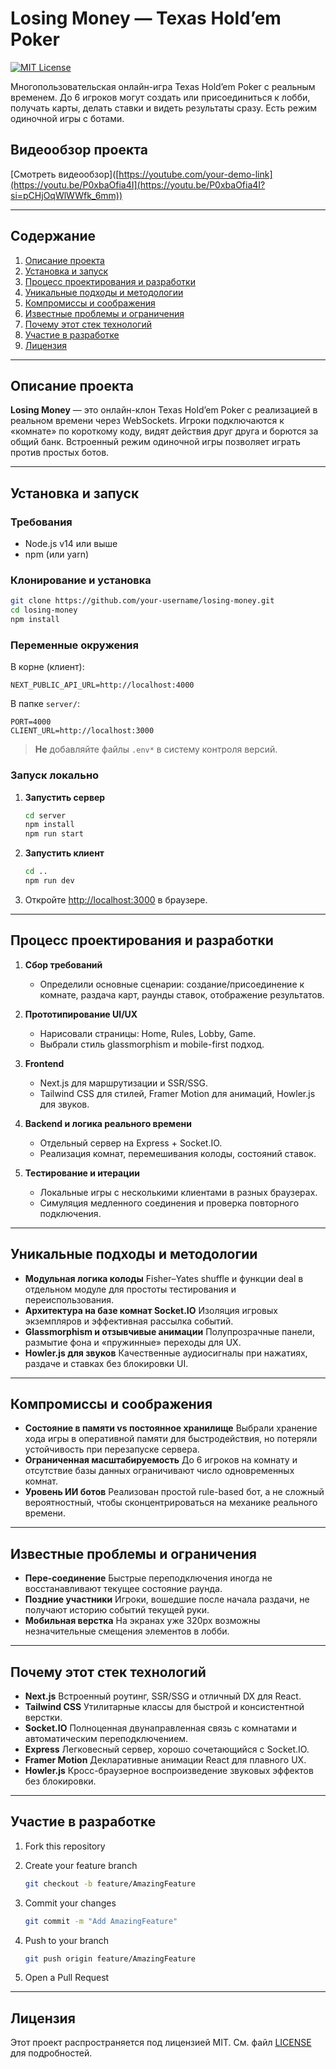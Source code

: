 # Losing Money — Texas Hold’em Poker

[![MIT License](https://img.shields.io/badge/license-MIT-blue.svg)](LICENSE)

Многопользовательская онлайн-игра Texas Hold’em Poker с реальным временем. До 6 игроков могут создать или присоединиться к лобби, получать карты, делать ставки и видеть результаты сразу. Есть режим одиночной игры с ботами.


## Видеообзор проекта


[Смотреть видеообзор]([https://youtube.com/your-demo-link](https://youtu.be/P0xbaOfia4I](https://youtu.be/P0xbaOfia4I?si=pCHjOqWlWWfk_6mm))

---

## Содержание

1. [Описание проекта](#описание-проекта)  
2. [Установка и запуск](#установка-и-запуск)  
3. [Процесс проектирования и разработки](#процесс-проектирования-и-разработки)  
4. [Уникальные подходы и методологии](#уникальные-подходы-и-методологии)  
5. [Компромиссы и соображения](#компромиссы-и-соображения)  
6. [Известные проблемы и ограничения](#известные-проблемы-и-ограничения)  
7. [Почему этот стек технологий](#почему-этот-стек-технологий)  
8. [Участие в разработке](#участие-в-разработке)  
9. [Лицензия](#лицензия)  

---

## Описание проекта

**Losing Money** — это онлайн-клон Texas Hold’em Poker с реализацией в реальном времени через WebSockets. Игроки подключаются к «комнате» по короткому коду, видят действия друг друга и борются за общий банк. Встроенный режим одиночной игры позволяет играть против простых ботов.

---

## Установка и запуск

### Требования

- Node.js v14 или выше  
- npm (или yarn)  

### Клонирование и установка

```bash
git clone https://github.com/your-username/losing-money.git
cd losing-money
npm install
````

### Переменные окружения

В корне (клиент):

```env
NEXT_PUBLIC_API_URL=http://localhost:4000
```

В папке `server/`:

```env
PORT=4000
CLIENT_URL=http://localhost:3000
```

> **Не** добавляйте файлы `.env*` в систему контроля версий.

### Запуск локально

1. **Запустить сервер**

   ```bash
   cd server
   npm install
   npm run start
   ```
2. **Запустить клиент**

   ```bash
   cd ..
   npm run dev
   ```
3. Откройте [http://localhost:3000](http://localhost:3000) в браузере.

---

## Процесс проектирования и разработки

1. **Сбор требований**

   * Определили основные сценарии: создание/присоединение к комнате, раздача карт, раунды ставок, отображение результатов.
2. **Прототипирование UI/UX**

   * Нарисовали страницы: Home, Rules, Lobby, Game.
   * Выбрали стиль glassmorphism и mobile-first подход.
3. **Frontend**

   * Next.js для маршрутизации и SSR/SSG.
   * Tailwind CSS для стилей, Framer Motion для анимаций, Howler.js для звуков.
4. **Backend и логика реального времени**

   * Отдельный сервер на Express + Socket.IO.
   * Реализация комнат, перемешивания колоды, состояний ставок.
5. **Тестирование и итерации**

   * Локальные игры с несколькими клиентами в разных браузерах.
   * Симуляция медленного соединения и проверка повторного подключения.

---

## Уникальные подходы и методологии

* **Модульная логика колоды**
  Fisher–Yates shuffle и функции deal в отдельном модуле для простоты тестирования и переиспользования.
* **Архитектура на базе комнат Socket.IO**
  Изоляция игровых экземпляров и эффективная рассылка событий.
* **Glassmorphism и отзывчивые анимации**
  Полупрозрачные панели, размытие фона и «пружинные» переходы для UX.
* **Howler.js для звуков**
  Качественные аудиосигналы при нажатиях, раздаче и ставках без блокировки UI.

---

## Компромиссы и соображения

* **Состояние в памяти vs постоянное хранилище**
  Выбрали хранение хода игры в оперативной памяти для быстродействия, но потеряли устойчивость при перезапуске сервера.
* **Ограниченная масштабируемость**
  До 6 игроков на комнату и отсутствие базы данных ограничивают число одновременных комнат.
* **Уровень ИИ ботов**
  Реализован простой rule-based бот, а не сложный вероятностный, чтобы сконцентрироваться на механике реального времени.

---

## Известные проблемы и ограничения

* **Пере-соединение**
  Быстрые переподключения иногда не восстанавливают текущее состояние раунда.
* **Поздние участники**
  Игроки, вошедшие после начала раздачи, не получают историю событий текущей руки.
* **Мобильная верстка**
  На экранах уже 320px возможны незначительные смещения элементов в лобби.

---

## Почему этот стек технологий

* **Next.js**
  Встроенный роутинг, SSR/SSG и отличный DX для React.
* **Tailwind CSS**
  Утилитарные классы для быстрой и консистентной верстки.
* **Socket.IO**
  Полноценная двунаправленная связь с комнатами и автоматическим переподключением.
* **Express**
  Легковесный сервер, хорошо сочетающийся с Socket.IO.
* **Framer Motion**
  Декларативные анимации React для плавного UX.
* **Howler.js**
  Кросс-браузерное воспроизведение звуковых эффектов без блокировки.

---

## Участие в разработке

1. Fork this repository
2. Create your feature branch

   ```bash
   git checkout -b feature/AmazingFeature
   ```
3. Commit your changes

   ```bash
   git commit -m "Add AmazingFeature"
   ```
4. Push to your branch

   ```bash
   git push origin feature/AmazingFeature
   ```
5. Open a Pull Request

---

## Лицензия

Этот проект распространяется под лицензией MIT. См. файл [LICENSE](LICENSE) для подробностей.

```
```
